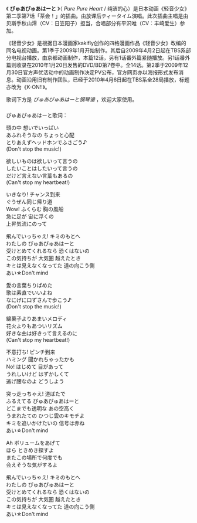 

《 **ぴゅあぴゅあはーと** 》（ _Pure Pure Heart_ /
纯洁的心）是日本动画《轻音少女》第二季第7话「茶会！」的插曲。由放课后ティータイム演唱。此次插曲主唱是由贝斯手秋山澪（CV：日笠阳子）担当，合唱部分有平沢唯（CV：丰崎爱生）参加。

《轻音少女》是根据日本漫画家kakifly创作的四格漫画作品《轻音少女》改编的同名电视动画。第1季于2009年1月开始制作。其后自2009年4月2日起在TBS系部分电视台播放，由京都动画制作，本篇12话，另有1话番外篇紧随播放。另1话番外篇则收录在2010年1月20日发售的DVD/BD第7卷中。全14话。第2季于2009年12月30日官方声优活动中的动画制作决定PV公布，官方网页亦以海报形式发布消息。动画沿用旧有制作团队，已经于2010年4月6日起在TBS系全28局播放，标题亦改为《K-ON!!》。

歌词下方是 _ぴゅあぴゅあはーと钢琴谱_ ，欢迎大家使用。

###  
ぴゅあぴゅあはーと歌词：

頭の中 想いでいっぱい  
あふれそうなの ちょっと心配  
とりあえずヘッドホンでふさごう♪  
(Don't stop the music!)

欲しいものは欲しいって言うの  
したいことはしたいって言うの  
だけど言えない言葉もあるの  
(Can't stop my heartbeat!)

いきなり! チャンス到来  
ぐうぜん同じ帰り道  
Wow! ふくらむ 胸の風船  
急に足が 宙に浮くの  
上昇気流にのって

飛んでいっちゃえ! キミのもとへ  
わたしの ぴゅあぴゅあはーと  
受けとめてくれるなら 恐くはないの  
この気持ちが 大気圏 越えたとき  
キミは見えなくなってた 道の向こう側  
あい☆Don't mind

愛の言葉ちりばめた  
歌は素直でいいよね  
なにげに口ずさんで歩こう♪  
(Don't stop the music!)

綿菓子よりあまいメロディ  
花火よりもあついリズム  
好きな曲は好きって言えるのに  
(Can't stop my heartbeat!)

不意打ち! ピンチ到来  
ハミング 聞かれちゃったかも  
No! はじめて 目があって  
うれしいけど はずかしくて  
逃げ腰なのよ どうしよう

突っ走っちゃえ! 道ばたで  
ふるえてる ぴゅあぴゅあはーと  
どこまでも透明な あの空高く  
うまれたての ひつじ雲のキモチよ  
キミを追いかけたいの 信号は赤ね  
あい☆Don't mind

Ah ボリュームをあげて  
ほら ときめき探すよ  
またこの場所で何度でも  
会えそうな気がするよ

飛んでいっちゃえ! キミのもとへ  
わたしの ぴゅあぴゅあはーと  
受けとめてくれるなら 恐くはないの  
この気持ちが 大気圏 越えたとき  
キミは見えなくなってた 道の向こう側  
あい☆Don't mind  

